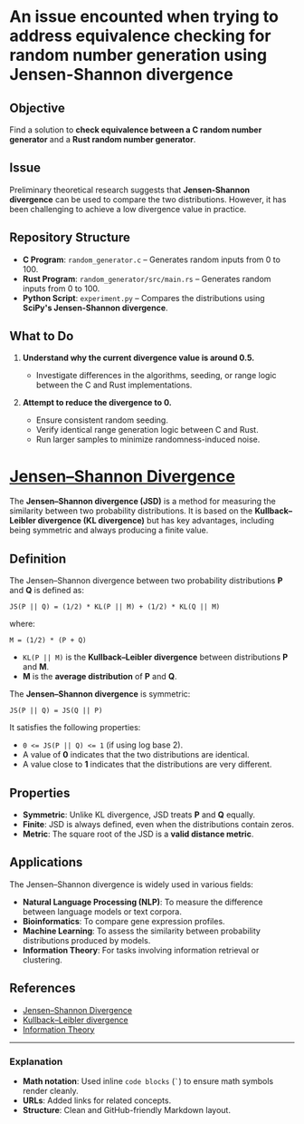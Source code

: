 # An issue encounted when trying to address equivalence checking for random number generation using Jensen-Shannon divergence

## **Objective**

Find a solution to **check equivalence between a C random number generator** and a **Rust random number generator**.



## **Issue**

Preliminary theoretical research suggests that **Jensen-Shannon divergence** can be used to compare the two distributions. However, it has been challenging to achieve a low divergence value in practice.



## **Repository Structure**

- **C Program**: `random_generator.c` – Generates random inputs from 0 to 100.
- **Rust Program**: `random_generator/src/main.rs` – Generates random inputs from 0 to 100.
- **Python Script**: `experiment.py` – Compares the distributions using **SciPy's Jensen-Shannon divergence**.


## **What to Do**

1. **Understand why the current divergence value is around 0.5.**  
   - Investigate differences in the algorithms, seeding, or range logic between the C and Rust implementations.

2. **Attempt to reduce the divergence to 0.**  
   - Ensure consistent random seeding.
   - Verify identical range generation logic between C and Rust.
   - Run larger samples to minimize randomness-induced noise.



# [Jensen–Shannon Divergence](https://en.wikipedia.org/wiki/Jensen%E2%80%93Shannon_divergence)

The **Jensen–Shannon divergence (JSD)** is a method for measuring the similarity between two probability distributions. It is based on the **Kullback–Leibler divergence (KL divergence)** but has key advantages, including being symmetric and always producing a finite value.

## Definition

The Jensen–Shannon divergence between two probability distributions **P** and **Q** is defined as:

```
JS(P || Q) = (1/2) * KL(P || M) + (1/2) * KL(Q || M)
```

where:

```
M = (1/2) * (P + Q)
```

- `KL(P || M)` is the **Kullback–Leibler divergence** between distributions **P** and **M**.
- **M** is the **average distribution** of **P** and **Q**.

The **Jensen–Shannon divergence** is symmetric:

```
JS(P || Q) = JS(Q || P)
```

It satisfies the following properties:

- `0 <= JS(P || Q) <= 1` (if using log base 2).
- A value of **0** indicates that the two distributions are identical.
- A value close to **1** indicates that the distributions are very different.

## Properties

- **Symmetric**: Unlike KL divergence, JSD treats **P** and **Q** equally.
- **Finite**: JSD is always defined, even when the distributions contain zeros.
- **Metric**: The square root of the JSD is a **valid distance metric**.

## Applications

The Jensen–Shannon divergence is widely used in various fields:

- **Natural Language Processing (NLP)**: To measure the difference between language models or text corpora.
- **Bioinformatics**: To compare gene expression profiles.
- **Machine Learning**: To assess the similarity between probability distributions produced by models.
- **Information Theory**: For tasks involving information retrieval or clustering.

## References
- [Jensen–Shannon Divergence](https://en.wikipedia.org/wiki/Jensen%E2%80%93Shannon_divergence)
- [Kullback–Leibler divergence](https://en.wikipedia.org/wiki/Kullback%E2%80%93Leibler_divergence)
- [Information Theory](https://en.wikipedia.org/wiki/Information_theory)

---

### **Explanation**

- **Math notation**: Used inline `code blocks` (`` ` ``) to ensure math symbols render cleanly.
- **URLs**: Added links for related concepts.
- **Structure**: Clean and GitHub-friendly Markdown layout.

